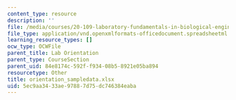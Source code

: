 ```yaml
---
content_type: resource
description: ''
file: /media/courses/20-109-laboratory-fundamentals-in-biological-engineering-spring-2010/5ec9aa3433ae97887d75dc746384eaba_orientation_sampledata.xlsx
file_type: application/vnd.openxmlformats-officedocument.spreadsheetml.sheet
learning_resource_types: []
ocw_type: OCWFile
parent_title: Lab Orientation
parent_type: CourseSection
parent_uid: 84e8174c-592f-f934-08b5-8921e05ba894
resourcetype: Other
title: orientation_sampledata.xlsx
uid: 5ec9aa34-33ae-9788-7d75-dc746384eaba
---
```

